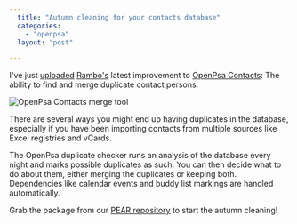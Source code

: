 ```yaml
---
  title: "Autumn cleaning for your contacts database"
  categories: 
    - "openpsa"
  layout: "post"

---
```

I've just [uploaded][4] [Rambo's][1] latest improvement to [OpenPsa Contacts][2]: The ability to find and merge duplicate contact persons.

![OpenPsa Contacts merge tool](https://s3.eu-central-1.amazonaws.com/bergie-iki-fi/openpsa_contacts_duplicate_merge_small.jpg)

There are several ways you might end up having duplicates in the database, especially if you have been importing contacts from multiple sources like Excel registries and vCards.

The OpenPsa duplicate checker runs an analysis of the database every night and marks possible duplicates as such. You can then decide what to do about them, either merging the duplicates or keeping both. Dependencies like calendar events and buddy list markings are handled automatically.

Grab the package from our [PEAR repository][3] to start the autumn cleaning!

[1]: http://www.midgard-project.org/community/whoswho/rambo.html
[2]: http://www.openpsa.org/version2/openpsa/contacts.html
[3]: http://pear.midcom-project.org/
[4]: http://pear.midcom-project.org/index.php?package=org_openpsa_contacts&release=2.1.0&downloads
